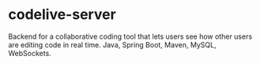 # codelive-server

Backend for a collaborative coding tool that lets users see how other users are editing code in real time. Java, Spring Boot, Maven, MySQL, WebSockets.  
